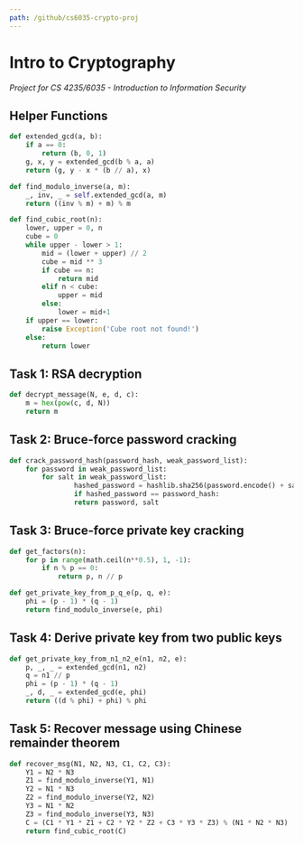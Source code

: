```yaml
---
path: /github/cs6035-crypto-proj
---
```

# Intro to Cryptography
*Project for CS 4235/6035 - Introduction to Information Security*

## Helper Functions
```python
def extended_gcd(a, b):
    if a == 0:
        return (b, 0, 1)
    g, x, y = extended_gcd(b % a, a)
    return (g, y - x * (b // a), x)

def find_modulo_inverse(a, m):
    _, inv, _ = self.extended_gcd(a, m)
    return ((inv % m) + m) % m

def find_cubic_root(n):
    lower, upper = 0, n
    cube = 0
    while upper - lower > 1:
        mid = (lower + upper) // 2
        cube = mid ** 3
        if cube == n:
            return mid
        elif n < cube:
            upper = mid
        else:
            lower = mid+1
    if upper == lower:
        raise Exception('Cube root not found!')
    else:
        return lower
```      
## Task 1: RSA decryption              
```python
def decrypt_message(N, e, d, c):
    m = hex(pow(c, d, N))
    return m
```
## Task 2: Bruce-force password cracking
```python
def crack_password_hash(password_hash, weak_password_list):
    for password in weak_password_list:
        for salt in weak_password_list:
                hashed_password = hashlib.sha256(password.encode() + salt.encode()).hexdigest()
                if hashed_password == password_hash:
                return password, salt
```

## Task 3: Bruce-force private key cracking
```python
def get_factors(n):
    for p in range(math.ceil(n**0.5), 1, -1):
        if n % p == 0:
            return p, n // p

def get_private_key_from_p_q_e(p, q, e):
    phi = (p - 1) * (q - 1)
    return find_modulo_inverse(e, phi)
```

## Task 4: Derive private key from two public keys
```python
def get_private_key_from_n1_n2_e(n1, n2, e):
    p, _, _ = extended_gcd(n1, n2) 
    q = n1 // p
    phi = (p - 1) * (q - 1)
    _, d, _ = extended_gcd(e, phi)
    return ((d % phi) + phi) % phi
```

## Task 5: Recover message using Chinese remainder theorem
```python
def recover_msg(N1, N2, N3, C1, C2, C3):
    Y1 = N2 * N3
    Z1 = find_modulo_inverse(Y1, N1)
    Y2 = N1 * N3
    Z2 = find_modulo_inverse(Y2, N2)
    Y3 = N1 * N2
    Z3 = find_modulo_inverse(Y3, N3)
    C = (C1 * Y1 * Z1 + C2 * Y2 * Z2 + C3 * Y3 * Z3) % (N1 * N2 * N3)
    return find_cubic_root(C)
```
